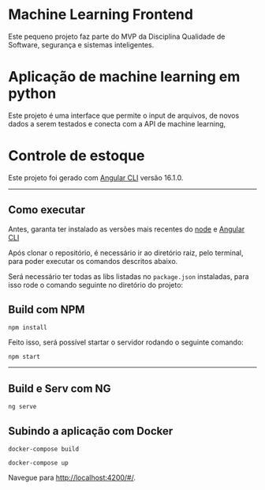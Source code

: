 # Machine Learning Frontend

Este pequeno projeto faz parte do MVP da Disciplina Qualidade de Software, segurança e sistemas inteligentes.

# Aplicação de machine learning em python
Este projeto é uma interface que permite o input de arquivos, de novos dados a serem testados e conecta com a API  de machine learning,

# Controle de estoque

Este projeto foi gerado com [Angular CLI](https://github.com/angular/angular-cli) versão 16.1.0.

----
## Como executar

Antes, garanta ter instalado as versões mais recentes do [node](https://nodejs.org/pt-br/docs) e [Angular CLI](https://angular.io/cli)

Após clonar o repositório, é necessário ir ao diretório raiz, pelo terminal, para poder executar os comandos descritos abaixo.

Será necessário ter todas as libs listadas no `package.json` instaladas, para isso rode o comando seguinte no diretório do projeto: 

## Build  com NPM

```
npm install
```

Feito isso, será possível startar o servidor rodando o seguinte comando: 

```
npm start
```
---
## Build e Serv com NG

```
ng serve
```

## Subindo a aplicação com Docker

```
docker-compose build
```

```
docker-compose up
```
 
Navegue para [http://localhost:4200/#/](http://localhost:4200/#/).

